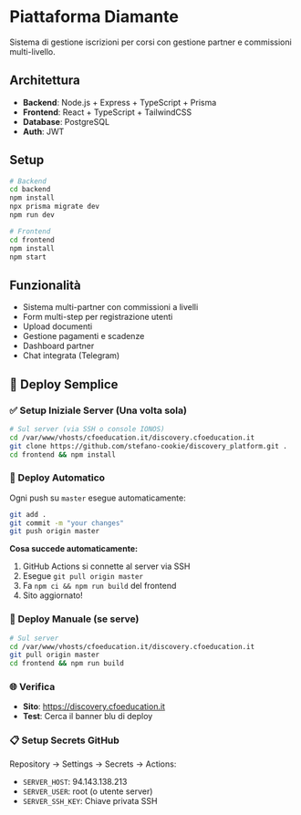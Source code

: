 # Piattaforma Diamante

Sistema di gestione iscrizioni per corsi con gestione partner e commissioni multi-livello.

## Architettura

- **Backend**: Node.js + Express + TypeScript + Prisma
- **Frontend**: React + TypeScript + TailwindCSS
- **Database**: PostgreSQL
- **Auth**: JWT

## Setup

```bash
# Backend
cd backend
npm install
npx prisma migrate dev
npm run dev

# Frontend
cd frontend
npm install
npm start
```

## Funzionalità

- Sistema multi-partner con commissioni a livelli
- Form multi-step per registrazione utenti
- Upload documenti
- Gestione pagamenti e scadenze
- Dashboard partner
- Chat integrata (Telegram)

## 🚀 Deploy Semplice

### ✅ Setup Iniziale Server (Una volta sola)

```bash
# Sul server (via SSH o console IONOS)
cd /var/www/vhosts/cfoeducation.it/discovery.cfoeducation.it
git clone https://github.com/stefano-cookie/discovery_platform.git .
cd frontend && npm install
```

### 🔄 Deploy Automatico

Ogni push su `master` esegue automaticamente:

```bash
git add .
git commit -m "your changes"  
git push origin master
```

**Cosa succede automaticamente:**
1. GitHub Actions si connette al server via SSH
2. Esegue `git pull origin master`
3. Fa `npm ci && npm run build` del frontend
4. Sito aggiornato!

### 🔧 Deploy Manuale (se serve)

```bash
# Sul server
cd /var/www/vhosts/cfoeducation.it/discovery.cfoeducation.it
git pull origin master
cd frontend && npm run build
```

### 🌐 Verifica

- **Sito**: https://discovery.cfoeducation.it
- **Test**: Cerca il banner blu di deploy

### 📋 Setup Secrets GitHub

Repository → Settings → Secrets → Actions:
- `SERVER_HOST`: 94.143.138.213  
- `SERVER_USER`: root (o utente server)
- `SERVER_SSH_KEY`: Chiave privata SSH